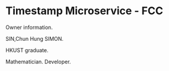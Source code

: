 # Timestamp Microservice - FCC

Owner information.

SIN,Chun Hung SIMON.

HKUST graduate.

Mathematician. Developer.
